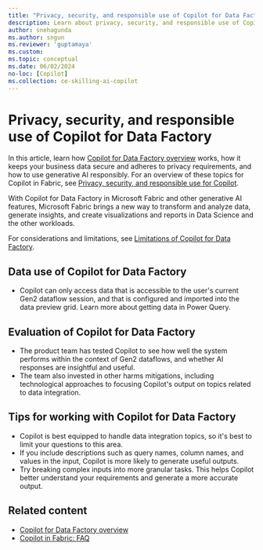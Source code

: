 ```yaml
---
title: "Privacy, security, and responsible use of Copilot for Data Factory"
description: Learn about privacy, security, and responsible use of Copilot for Data Factory in Microsoft Fabric.
author: snehagunda
ms.author: sngun
ms.reviewer: 'guptamaya'
ms.custom:
ms.topic: conceptual
ms.date: 06/02/2024
no-loc: [Copilot]
ms.collection: ce-skilling-ai-copilot
---
```


# Privacy, security, and responsible use of Copilot for Data Factory

In this article, learn how [Copilot for Data Factory overview](copilot-fabric-data-factory.md) works, how it keeps your business data secure and adheres to privacy requirements, and how to use generative AI responsibly. For an overview of these topics for Copilot in Fabric, see [Privacy, security, and responsible use for Copilot](copilot-privacy-security.md).

With Copilot for Data Factory in Microsoft Fabric and other generative AI features, Microsoft Fabric brings a new way to transform and analyze data, generate insights, and create visualizations and reports in Data Science and the other workloads.

For considerations and limitations, see [Limitations of Copilot for Data Factory](copilot-fabric-data-factory.md#limitations-of-copilot-for-data-factory).

## Data use of Copilot for Data Factory

- Copilot can only access data that is accessible to the user's current Gen2 dataflow session, and that is configured and imported into the data preview grid. Learn more about getting data in Power Query.

## Evaluation of Copilot for Data Factory

- The product team has tested Copilot to see how well the system performs within the context of Gen2 dataflows, and whether AI responses are insightful and useful. 
- The team also invested in other harms mitigations, including technological approaches to focusing Copilot's output on topics related to data integration. 

## Tips for working with Copilot for Data Factory

- Copilot is best equipped to handle data integration topics, so it's best to limit your questions to this area. 
- If you include descriptions such as query names, column names, and values in the input, Copilot is more likely to generate useful outputs. 
- Try breaking complex inputs into more granular tasks. This helps Copilot better understand your requirements and generate a more accurate output.

## Related content

- [Copilot for Data Factory overview](copilot-fabric-data-factory.md)
- [Copilot in Fabric: FAQ](copilot-faq-fabric.yml)
